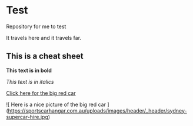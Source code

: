 # Test


Repository for me to test

It travels here and it travels far. 


## This is a cheat sheet

**This text is in bold** 

*This text is in italics*

[Click here for the big red car](HTTP://www.youtube.com)

![ Here is a nice picture of the big red car ] (https://sportscarhangar.com.au/uploads/images/header/_header/sydney-supercar-hire.jpg)

